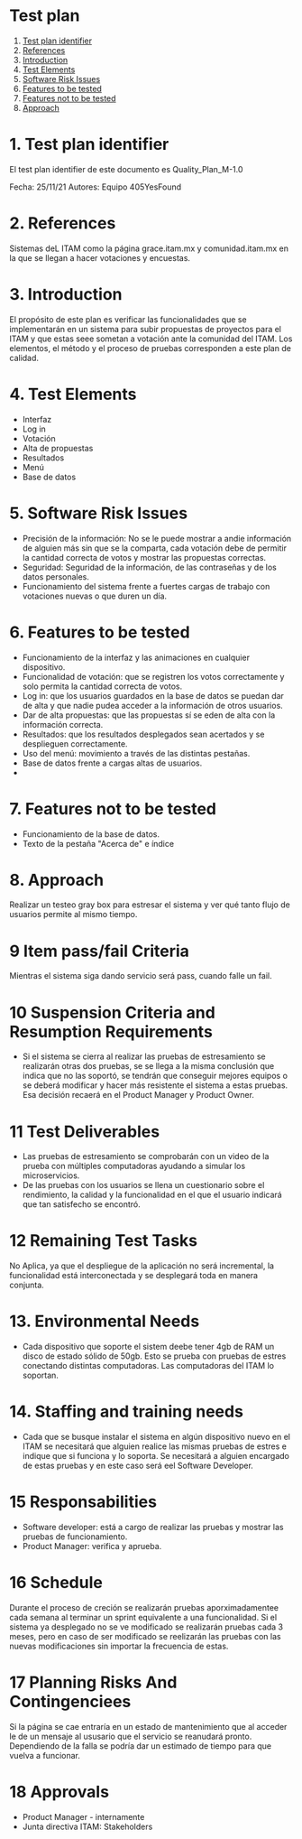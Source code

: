 # Test plan 

1. [Test plan identifier](#testplan)
2. [References](#references)
3. [Introduction](#intro)
4. [Test Elements](#TE)
5. [Software Risk Issues](#risk)
6. [Features to be tested](#featuretest)
7. [Features not to be tested](#featurenotest)
8. [Approach](#approach)


# 1. Test plan identifier <a name="testplan"></a>
El test plan identifier de este documento es Quality_Plan_M-1.0

Fecha: 25/11/21
Autores: Equipo 405YesFound

# 2. References<a name="testplan"></a>
Sistemas deL ITAM como la página grace.itam.mx y comunidad.itam.mx en la que se llegan a hacer votaciones y encuestas.

# 3. Introduction<a name="intro"></a>
El propósito de este plan es verificar las funcionalidades que se implementarán en un sistema para subir propuestas de proyectos para el ITAM y que estas seee sometan a votación ante la comunidad del ITAM. Los elementos, el método y el proceso de pruebas corresponden a este plan de calidad.

# 4. Test Elements<a name="TE"></a>
- Interfaz
- Log in
- Votación
- Alta de propuestas
- Resultados
- Menú
- Base de datos

# 5. Software Risk Issues<a name="risk"></a>
- Precisión de la información: No se le puede mostrar a andie información de alguien más sin que se la comparta, cada votación debe de permitir la cantidad correcta de votos y mostrar las propuestas correctas.
- Seguridad: Seguridad de la información, de las contraseñas y de los datos personales.
- Funcionamiento del sistema frente a fuertes cargas de trabajo con votaciones nuevas o que duren un día.

# 6. Features to be tested<a name="featuretest"></a>
- Funcionamiento de la interfaz y las animaciones en cualquier dispositivo.
- Funcionalidad de votación: que se registren los votos correctamente y solo permita la cantidad correcta de votos.
- Log in: que los usuarios guardados en la base de datos se puedan dar de alta y que nadie pudea acceder a la información de otros usuarios.
- Dar de alta propuestas: que las propuestas sí se eden de alta con la información correcta.
- Resultados: que los resultados desplegados sean acertados y se desplieguen correctamente.
- Uso del menú: movimiento a través de las distintas pestañas.
- Base de datos frente a cargas altas de usuarios.
- 
# 7. Features not to be tested<a name="approach"></a>
- Funcionamiento de la base de datos.
- Texto de la pestaña "Acerca de" e índice

# 8. Approach<a name=""></a>
Realizar un testeo gray box para estresar el sistema y ver qué tanto flujo de usuarios permite al mismo tiempo. 

# 9 Item pass/fail Criteria
Mientras el sistema siga dando servicio será pass, cuando falle un fail.

# 10 Suspension Criteria and Resumption Requirements
- Si el sistema se cierra al realizar las pruebas de estresamiento se realizarán otras dos pruebas, se se llega a la misma conclusión que indica que no las soportó, se tendrán que conseguir mejores equipos o se deberá modificar y hacer más resistente el sistema a estas pruebas. Esa decisión recaerá en el Product Manager y Product Owner.

# 11 Test Deliverables 
- Las pruebas de estresamiento se comprobarán con un video de la prueba con múltiples computadoras ayudando a simular los microservicios.
- De las pruebas con los usuarios se llena un cuestionario sobre el rendimiento, la calidad y la funcionalidad en el que el usuario indicará que tan satisfecho se encontró.

# 12 Remaining Test Tasks
No Aplica, ya que el despliegue de la aplicación no será incremental, la funcionalidad está interconectada y se desplegará toda en manera conjunta.

# 13. Environmental Needs
- Cada dispositivo que soporte el sistem  deebe tener 4gb de RAM un disco de estado sólido de 50gb. Esto se prueba con pruebas de estres conectando distintas computadoras. Las computadoras del ITAM lo soportan.

# 14. Staffing and training needs
- Cada que se busque instalar el sistema en algún dispositivo nuevo en el ITAM se necesitará que alguien realice las mismas pruebas de estres e indique que si funciona y lo soporta. Se necesitará a alguien encargado de estas pruebas y en este caso será eel Software Developer.

# 15 Responsabilities 
- Software developer: está a cargo de realizar las pruebas y mostrar las pruebas de funcionamiento.
- Product Manager: verifica y aprueba.

# 16 Schedule
Durante el proceso de creción se realizarán pruebas aporximadamentee cada semana al terminar un sprint equivalente a una funcionalidad.
Si el sistema ya desplegado no se ve modificado se realizarán pruebas cada 3 meses, pero en caso de ser modificado se reelizarán las pruebas con las nuevas modificaciones sin importar la frecuencia de estas.

# 17 Planning Risks And Contingenciees
Si la página se cae entraría en un estado de mantenimiento que al acceder le de un mensaje al ususario que el servicio se reanudará pronto. Dependiendo de la falla se podría dar un estimado de tiempo para que vuelva a funcionar. 

# 18 Approvals
- Product Manager - internamente
- Junta directiva ITAM: Stakeholders 


